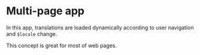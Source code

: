 # Multi-page app
In this app, translations are loaded dynamically according to user navigation and `$locale` change.

This concept is great for most of web pages.